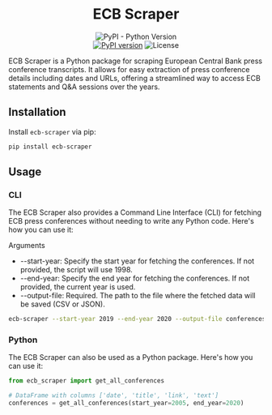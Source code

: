 <h1 align="center">ECB Scraper</h1>

<p align="center">
    <img alt="PyPI - Python Version" src="https://img.shields.io/pypi/pyversions/ecb-scraper">
    <br>
    <a href="https://pypi.org/project/ecb-scraper/"><img src="https://badge.fury.io/py/ecb-scraper.svg" alt="PyPI version"></a>
    <img src="https://img.shields.io/badge/license-MIT-green.svg" alt="License">
</p>

ECB Scraper is a Python package for scraping European Central Bank press conference transcripts. It allows for easy extraction of press conference details including dates and URLs, offering a streamlined way to access ECB statements and Q&A sessions over the years.

## Installation

Install `ecb-scraper` via pip:

```bash
pip install ecb-scraper
```

## Usage

### CLI

The ECB Scraper also provides a Command Line Interface (CLI) for fetching ECB press conferences without needing to write any Python code. Here's how you can use it:

Arguments
- --start-year: Specify the start year for fetching the conferences. If not provided, the script will use 1998.
- --end-year: Specify the end year for fetching the conferences. If not provided, the current year is used.
- --output-file: Required. The path to the file where the fetched data will be saved (CSV or JSON).

```bash
ecb-scraper --start-year 2019 --end-year 2020 --output-file conferences.json
```

### Python

The ECB Scraper can also be used as a Python package. Here's how you can use it:

```python
from ecb_scraper import get_all_conferences

# DataFrame with columns ['date', 'title', 'link', 'text']
conferences = get_all_conferences(start_year=2005, end_year=2020)
```
